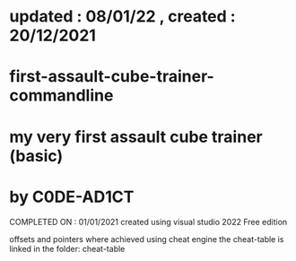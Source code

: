# updated : 08/01/22 , created : 20/12/2021
# first-assault-cube-trainer-commandline
# my very first assault cube trainer (basic)
# by C0DE-AD1CT
COMPLETED ON : 01/01/2021
created using visual studio 2022 Free edition 

offsets and pointers where achieved using cheat engine
the cheat-table is linked in the folder: cheat-table

